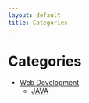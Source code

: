 ```yaml
---
layout: default
title: Categories
---
```


# Categories

* [Web Development](/category/web-development/)
	- [JAVA](/category/JAVA/)


